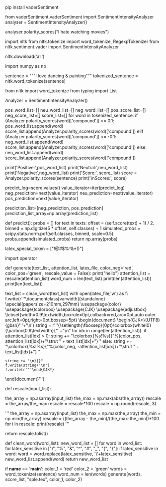 pip install vaderSentiment

from vaderSentiment.vaderSentiment import SentimentIntensityAnalyzer
analyser = SentimentIntensityAnalyzer()

analyser.polarity_scores("I hate watching movies")  

import nltk
from nltk.tokenize import word_tokenize, RegexpTokenizer
from nltk.sentiment.vader import SentimentIntensityAnalyzer

nltk.download('all')

import numpy as np

sentence = """I love dancing & painting"""
tokenized_sentence = nltk.word_tokenize(sentence)

from nltk import word_tokenize
from typing import List

Analyzer = SentimentIntensityAnalyzer()

pos_word_list=[]
neu_word_list=[]
neg_word_list=[]
pos_score_list=[]
neg_score_list=[]
score_list=[]
for word in tokenized_sentence:
    if (Analyzer.polarity_scores(word)['compound']) >= 0.1:
        pos_word_list.append(word)
        score_list.append(Analyzer.polarity_scores(word)['compound'])
    elif (Analyzer.polarity_scores(word)['compound']) <= -0.1:
        neg_word_list.append(word)
        score_list.append(Analyzer.polarity_scores(word)['compound'])
    else:
        neu_word_list.append(word)
        score_list.append(Analyzer.polarity_scores(word)['compound'])

print('Positive:',pos_word_list)
print('Neutral:',neu_word_list)
print('Negative:',neg_word_list) 
print('Score:', score_list)
score = Analyzer.polarity_scores(sentence)
print('\nScores:', score)

predict_log=score.values()
value_iterator=iter(predict_log)
neg_prediction=next(value_iterator)
neu_prediction=next(value_iterator)
pos_prediction=next(value_iterator)

prediction_list=[neg_prediction, pos_prediction]
prediction_list_array=np.array(prediction_list)


def predict():
        probs = []
        for text in texts:
            offset = (self.score(text) + 1) / 2.
            binned = np.digitize(5 * offset, self.classes) + 1
            simulated_probs = scipy.stats.norm.pdf(self.classes, binned, scale=0.5)
            probs.append(simulated_probs)
        return np.array(probs)

latex_special_token = ["!@#$%^&*()"]

import operator

def generate(text_list, attention_list, latex_file, color_neg='red', color_pos='green', rescale_value = False):
  print("hello")
  attention_list = rescale(attention_list)
  word_num = len(text_list)
  print(len(attention_list))
  print(len(text_list))
 
    
  text_list = clean_word(text_list)
  with open(latex_file,'w') as f:
    f.write(r'''\documentclass[varwidth]{standalone}
\special{papersize=210mm,297mm}
\usepackage{color}
\usepackage{tcolorbox}
\usepackage{CJK}
\usepackage{adjustbox}
\tcbset{width=0.9\textwidth,boxrule=0pt,colback=red,arc=0pt,auto outer arc,left=0pt,right=0pt,boxsep=5pt}
\begin{document}
\begin{CJK*}{UTF8}{gbsn}'''+'\n')
    string = r'''{\setlength{\fboxsep}{0pt}\colorbox{white!0}{\parbox{0.9\textwidth}{'''+"\n"
    for idx in range(len(attention_list)):
      if attention_list[idx] > 0:
        string += "\\colorbox{%s!%s}{"%(color_pos, attention_list[idx])+"\\strut " + text_list[idx]+"} "
      else:
        string += "\\colorbox{%s!%s}{"%(color_neg, -attention_list[idx])+"\\strut " + text_list[idx]+"} "
          
    string += "\n}}}"
    f.write(string+'\n')
    f.write(r'''\end{CJK*}
\end{document}''')

  

def rescale(input_list):
  
  the_array = np.asarray(input_list)
  the_max = np.max(abs(the_array))
  rescale = the_array/the_max
  rescale = rescale*100
  rescale = np.round(rescale, 3)
  
  '''
  the_array = np.asarray(input_list)
  the_max = np.max(the_array)
  the_min = np.min(the_array)
  rescale = ((the_array - the_min)/(the_max-the_min))*100
  for i in rescale:
    print(rescale)
  '''
  
  return rescale.tolist()

def clean_word(word_list):
	new_word_list = []
	for word in word_list:  
		for latex_sensitive in ["\\", "%", "&", "^", "#", "_",  "{", "}"]:
			if latex_sensitive in word:
				word = word.replace(latex_sensitive, '\\'+latex_sensitive)
		new_word_list.append(word)
	return new_word_list

if __name__ == '__main__':
  color_1 = 'red'
  color_2 = 'green'
  words = word_tokenize(sentence)
  word_num = len(words)
  generate(words, score_list, "sple.tex", color_1, color_2)


